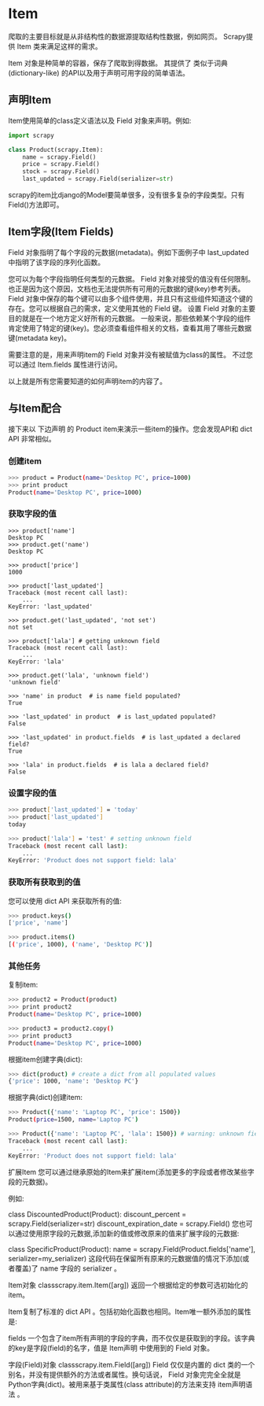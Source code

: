 # Item 

爬取的主要目标就是从非结构性的数据源提取结构性数据，例如网页。 Scrapy提供 Item 类来满足这样的需求。

Item 对象是种简单的容器，保存了爬取到得数据。 其提供了 类似于词典(dictionary-like) 的API以及用于声明可用字段的简单语法。

## 声明Item
Item使用简单的class定义语法以及 Field 对象来声明。例如:

```py
import scrapy

class Product(scrapy.Item):
    name = scrapy.Field()
    price = scrapy.Field()
    stock = scrapy.Field()
    last_updated = scrapy.Field(serializer=str)
```

scrapy的item比django的Model要简单很多，没有很多复杂的字段类型。只有Field()方法即可。 

## Item字段(Item Fields)
Field 对象指明了每个字段的元数据(metadata)。例如下面例子中 last_updated 中指明了该字段的序列化函数。

您可以为每个字段指明任何类型的元数据。 Field 对象对接受的值没有任何限制。也正是因为这个原因，文档也无法提供所有可用的元数据的键(key)参考列表。 Field 对象中保存的每个键可以由多个组件使用，并且只有这些组件知道这个键的存在。您可以根据自己的需求，定义使用其他的 Field 键。 设置 Field 对象的主要目的就是在一个地方定义好所有的元数据。 一般来说，那些依赖某个字段的组件肯定使用了特定的键(key)。您必须查看组件相关的文档，查看其用了哪些元数据键(metadata key)。

需要注意的是，用来声明item的 Field 对象并没有被赋值为class的属性。 不过您可以通过 Item.fields 属性进行访问。

以上就是所有您需要知道的如何声明item的内容了。

## 与Item配合
接下来以 下边声明 的 Product item来演示一些item的操作。您会发现API和 dict API 非常相似。


### 创建item
```sh
>>> product = Product(name='Desktop PC', price=1000)
>>> print product
Product(name='Desktop PC', price=1000)
```
### 获取字段的值
```
>>> product['name']
Desktop PC
>>> product.get('name')
Desktop PC

>>> product['price']
1000

>>> product['last_updated']
Traceback (most recent call last):
    ...
KeyError: 'last_updated'

>>> product.get('last_updated', 'not set')
not set

>>> product['lala'] # getting unknown field
Traceback (most recent call last):
    ...
KeyError: 'lala'

>>> product.get('lala', 'unknown field')
'unknown field'

>>> 'name' in product  # is name field populated?
True

>>> 'last_updated' in product  # is last_updated populated?
False

>>> 'last_updated' in product.fields  # is last_updated a declared field?
True

>>> 'lala' in product.fields  # is lala a declared field?
False
```

### 设置字段的值
```sh
>>> product['last_updated'] = 'today'
>>> product['last_updated']
today

>>> product['lala'] = 'test' # setting unknown field
Traceback (most recent call last):
    ...
KeyError: 'Product does not support field: lala'
```

### 获取所有获取到的值
您可以使用 dict API 来获取所有的值:
```sh
>>> product.keys()
['price', 'name']

>>> product.items()
[('price', 1000), ('name', 'Desktop PC')]
```
### 其他任务
复制item:

```sh
>>> product2 = Product(product)
>>> print product2
Product(name='Desktop PC', price=1000)

>>> product3 = product2.copy()
>>> print product3
Product(name='Desktop PC', price=1000)
```

根据item创建字典(dict):

```sh
>>> dict(product) # create a dict from all populated values
{'price': 1000, 'name': 'Desktop PC'}
```

根据字典(dict)创建item:

```sh
>>> Product({'name': 'Laptop PC', 'price': 1500})
Product(price=1500, name='Laptop PC')

>>> Product({'name': 'Laptop PC', 'lala': 1500}) # warning: unknown field in dict
Traceback (most recent call last):
    ...
KeyError: 'Product does not support field: lala'
```
扩展Item
您可以通过继承原始的Item来扩展item(添加更多的字段或者修改某些字段的元数据)。

例如:

class DiscountedProduct(Product):
    discount_percent = scrapy.Field(serializer=str)
    discount_expiration_date = scrapy.Field()
您也可以通过使用原字段的元数据,添加新的值或修改原来的值来扩展字段的元数据:

class SpecificProduct(Product):
    name = scrapy.Field(Product.fields['name'], serializer=my_serializer)
这段代码在保留所有原来的元数据值的情况下添加(或者覆盖)了 name 字段的 serializer 。

Item对象
classscrapy.item.Item([arg])
返回一个根据给定的参数可选初始化的item。

Item复制了标准的 dict API 。包括初始化函数也相同。Item唯一额外添加的属性是:

fields
一个包含了item所有声明的字段的字典，而不仅仅是获取到的字段。该字典的key是字段(field)的名字，值是 Item声明 中使用到的 Field 对象。

字段(Field)对象
classscrapy.item.Field([arg])
Field 仅仅是内置的 dict 类的一个别名，并没有提供额外的方法或者属性。换句话说， Field 对象完完全全就是Python字典(dict)。被用来基于类属性(class attribute)的方法来支持 item声明语法 。